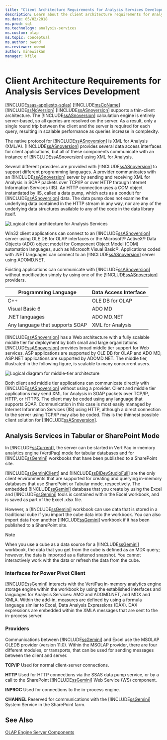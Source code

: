 ```yaml
---
title: "Client Architecture Requirements for Analysis Services Development | Microsoft Docs"
description: Learn about the client architecture requirements for Analysis Services development.
ms.date: 05/02/2018
ms.prod: sql
ms.technology: analysis-services
ms.custom: olap
ms.topic: conceptual
ms.author: owend
ms.reviewer: owend
author: minewiskan
manager: kfile
---
```

# Client Architecture Requirements for Analysis Services Development
[!INCLUDE[ssas-appliesto-sqlas](../../includes/ssas-appliesto-sqlas.md)]
  [!INCLUDE[msCoName](../../includes/msconame-md.md)] [!INCLUDE[ssNoVersion](../../includes/ssnoversion-md.md)] [!INCLUDE[ssASnoversion](../../includes/ssasnoversion-md.md)] supports a thin-client architecture. The [!INCLUDE[ssASnoversion](../../includes/ssasnoversion-md.md)] calculation engine is entirely server-based, so all queries are resolved on the server. As a result, only a single round trip between the client and the server is required for each query, resulting in scalable performance as queries increase in complexity.  
  
 The native protocol for [!INCLUDE[ssASnoversion](../../includes/ssasnoversion-md.md)] is XML for Analysis (XML/A). [!INCLUDE[ssASnoversion](../../includes/ssasnoversion-md.md)] provides several data access interfaces for client applications, but all of these components communicate with an instance of [!INCLUDE[ssASnoversion](../../includes/ssasnoversion-md.md)] using XML for Analysis.  
  
 Several different providers are provided with [!INCLUDE[ssASnoversion](../../includes/ssasnoversion-md.md)] to support different programming languages. A provider communicates with an [!INCLUDE[ssASnoversion](../../includes/ssasnoversion-md.md)] server by sending and receiving XML for Analysis in SOAP packets over TCP/IP or over HTTP through Internet Information Services (IIS). An HTTP connection uses a COM object instantiated by IIS, called a data pump, which acts as a conduit for [!INCLUDE[ssASnoversion](../../includes/ssasnoversion-md.md)] data. The data pump does not examine the underlying data contained in the HTTP stream in any way, nor are any of the underlying data structures available to any of the code in the data library itself.  
  
 ![Logical client architecture for Analysis Services](../../../analysis-services/multidimensional-models/olap-physical/media/as-clientarch9.png "Logical client architecture for Analysis Services")  
  
 Win32 client applications can connect to an [!INCLUDE[ssASnoversion](../../includes/ssasnoversion-md.md)] server using OLE DB for OLAP interfaces or the Microsoft® ActiveX® Data Objects (ADO) object model for Component Object Model (COM) automation languages, such as Microsoft Visual Basic®. Applications coded with .NET languages can connect to an [!INCLUDE[ssASnoversion](../../includes/ssasnoversion-md.md)] server using ADOMD.NET.  
  
 Existing applications can communicate with [!INCLUDE[ssASnoversion](../../includes/ssasnoversion-md.md)] without modification simply by using one of the [!INCLUDE[ssASnoversion](../../includes/ssasnoversion-md.md)] providers.  
  
|Programming Language|Data Access Interface|  
|--------------------------|---------------------------|  
|C++|OLE DB for OLAP|  
|Visual Basic 6|ADO MD|  
|.NET languages|ADO MD.NET|  
|Any language that supports SOAP|XML for Analysis|  
  
 [!INCLUDE[ssASnoversion](../../includes/ssasnoversion-md.md)] has a Web architecture with a fully scalable middle tier for deployment by both small and large organizations. [!INCLUDE[ssASnoversion](../../includes/ssasnoversion-md.md)] provides broad middle tier support for Web services. ASP applications are supported by OLE DB for OLAP and ADO MD, ASP.NET applications are supported by ADOMD.NET. The middle tier, illustrated in the following figure, is scalable to many concurrent users.  
  
 ![Logical diagram for middle-tier architecture](../../../analysis-services/multidimensional-models/olap-physical/media/as-midtierarch9.png "Logical diagram for middle-tier architecture")  
  
 Both client and middle tier applications can communicate directly with [!INCLUDE[ssASnoversion](../../includes/ssasnoversion-md.md)] without using a provider. Client and middle tier applications may send XML for Analysis in SOAP packets over TCP/IP, HTTP, or HTTPS. The client may be coded using any language that supports SOAP. Communication in this case is most easily managed by Internet Information Services (IIS) using HTTP, although a direct connection to the server using TCP/IP may also be coded. This is the thinnest possible client solution for [!INCLUDE[ssASnoversion](../../includes/ssasnoversion-md.md)].  
  
## Analysis Services in Tabular or SharePoint Mode  
 In [!INCLUDE[ssCurrent](../../includes/sscurrent-md.md)], the server can be started in VertiPaq in-memory analytics engine (VertiPaq) mode for tabular databases and for [!INCLUDE[ssGemini](../../includes/ssgemini-md.md)] workbooks that have been published to a SharePoint site.  
  
 [!INCLUDE[ssGeminiClient](../../includes/ssgeminiclient-md.md)] and [!INCLUDE[ssBIDevStudioFull](../../includes/ssbidevstudiofull-md.md)] are the only client environments that are supported for creating and querying in-memory databases that use SharePoint or Tabular mode, respectively. The embedded [!INCLUDE[ssGemini](../../includes/ssgemini-md.md)] database that you create by using the Excel and [!INCLUDE[ssGemini](../../includes/ssgemini-md.md)] tools is contained within the Excel workbook, and is saved as part of the Excel .xlsx file.  
  
 However, a [!INCLUDE[ssGemini](../../includes/ssgemini-md.md)] workbook can use data that is stored in a traditional cube if you import the cube data into the workbook. You can also import data from another [!INCLUDE[ssGemini](../../includes/ssgemini-md.md)] workbook if it has been published to a SharePoint site.  
  
> [!NOTE]  
>  When you use a cube as a data source for a [!INCLUDE[ssGemini](../../includes/ssgemini-md.md)] workbook, the data that you get from the cube is defined as an MDX query; however, the data is imported as a flattened snapshot. You cannot interactively work with the data or refresh the data from the cube.  
  
### Interfaces for Power Pivot Client  
 [!INCLUDE[ssGemini](../../includes/ssgemini-md.md)] interacts with the VertiPaq in-memory analytics engine storage engine within the workbook by using the established interfaces and languages for Analysis Services: AMO and ADOMD.NET, and MDX and XMLA. Within the add-in, measures are defined by using a formula language similar to Excel, Data Analysis Expressions (DAX). DAX expressions are embedded within the XMLA messages that are sent to the in-process server.  
  
### Providers  
 Communications between [!INCLUDE[ssGemini](../../includes/ssgemini-md.md)] and Excel use the MSOLAP OLEDB provider (version 11.0). Within the MSOLAP provider, there are four different modules, or transports, that can be used for sending messages between the client and server.  
  
 **TCP/IP** Used for normal client-server connections.  
  
 **HTTP** Used for HTTP connections via the SSAS data pump service, or by a call to the SharePoint [!INCLUDE[ssGemini](../../includes/ssgemini-md.md)] Web Service (WS) component.  
  
 **INPROC** Used for connections to the in-process engine.  
  
 **CHANNEL** Reserved for communications with the [!INCLUDE[ssGemini](../../includes/ssgemini-md.md)] System Service in the SharePoint farm.  
  
## See Also  
 [OLAP Engine Server Components](../../../analysis-services/multidimensional-models/olap-physical/olap-engine-server-components.md)  
  
  
